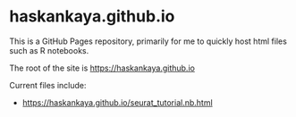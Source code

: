# haskankaya.github.io
This is a GitHub Pages repository, primarily for me to quickly host html files such as R notebooks. 

The root of the site is https://haskankaya.github.io

Current files include:
 - https://haskankaya.github.io/seurat_tutorial.nb.html
